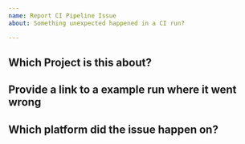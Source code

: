 ```yaml
---
name: Report CI Pipeline Issue
about: Something unexpected happened in a CI run?

---
```


## Which Project is this about?

## Provide a link to a example run where it went wrong

## Which platform did the issue happen on?

